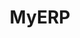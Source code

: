 ---
title: MyERP
summary: MyERP is the University's integrated Finance, HR, Payroll and Procurement system
tags:
- PGR Platforms
date: 

authors:
  - lenka
# Optional external URL for project (replaces project detail page).
external_link: "https://myerp.bris.ac.uk/agresso/"

image:
  caption: 
  focal_point: Smart

links:

url_code: ""
url_pdf: ""
url_slides: ""
url_video: ""

# Slides (optional).
#   Associate this project with Markdown slides.
#   Simply enter your slide deck's filename without extension.
#   E.g. `slides = "example-slides"` references `content/slides/example-slides.md`.
#   Otherwise, set `slides = ""`.
slides: 
---
